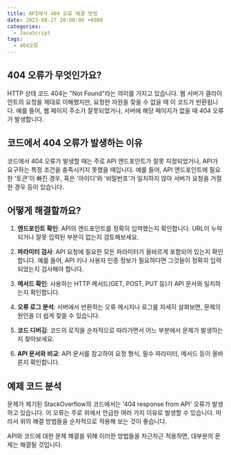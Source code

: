 ```yaml
---
title: API에서 404 오류 해결 방법
date: 2023-08-27 20:00:00 +0900
categories:
  - JavaScript
tags:
  - 404오류
---
```


## 404 오류가 무엇인가요?

HTTP 상태 코드 404는 "Not Found"라는 의미를 가지고 있습니다. 웹 서버가 클라이언트의 요청을 제대로 이해했지만, 요청한 자원을 찾을 수 없을 때 이 코드가 반환됩니다. 예를 들어, 웹 페이지 주소가 잘못되었거나, 서버에 해당 페이지가 없을 때 404 오류가 발생합니다.

## 코드에서 404 오류가 발생하는 이유

코드에서 404 오류가 발생할 때는 주로 API 엔드포인트가 잘못 지정되었거나, API가 요구하는 특정 조건을 충족시키지 못했을 때입니다. 예를 들어, API 엔드포인트에 필요한 '토큰'이 빠진 경우, 혹은 '아이디'와 '비밀번호'가 일치하지 않아 서버가 요청을 거절한 경우 등이 있습니다.

## 어떻게 해결할까요?

1. **엔드포인트 확인**: API의 엔드포인트를 정확히 입력했는지 확인합니다. URL이 누락되거나 잘못 입력된 부분이 없는지 검토해보세요.
  
2. **파라미터 검사**: API 요청에 필요한 모든 파라미터가 올바르게 포함되어 있는지 확인합니다. 예를 들어, API 키나 사용자 인증 정보가 필요하다면 그것들이 정확히 입력되었는지 검사해야 합니다.

3. **메서드 확인**: 사용하는 HTTP 메서드(GET, POST, PUT 등)가 API 문서와 일치하는지 확인합니다.

4. **오류 로그 분석**: 서버에서 반환하는 오류 메시지나 로그를 자세히 살펴보면, 문제의 원인을 더 쉽게 찾을 수 있습니다.

5. **코드 디버깅**: 코드의 로직을 순차적으로 따라가면서 어느 부분에서 문제가 발생하는지 찾아보세요.

6. **API 문서와 비교**: API 문서를 참고하여 요청 형식, 필수 파라미터, 메서드 등이 올바른지 확인합니다.

## 예제 코드 분석

문제가 제기된 StackOverflow의 코드에서는 '404 response from API' 오류가 발생하고 있습니다. 이 오류는 주로 위에서 언급한 여러 가지 이유로 발생할 수 있습니다. 따라서 위의 해결 방법들을 순차적으로 적용해 보는 것이 좋습니다.

API와 코드에 대한 문제 해결을 위해 이러한 방법들을 차근차근 적용하면, 대부분의 문제는 해결될 것입니다.